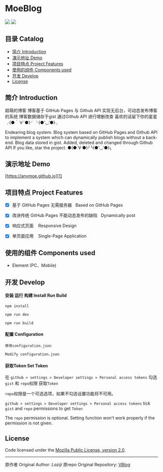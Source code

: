 # MoeBlog

![](https://img.shields.io/badge/vue-2.5.2-brightgreen.svg) ![](https://img.shields.io/badge/element--ui-2.3.5-brightgreen.svg)


## 目录 Catalog
- [简介 Introduction](#简介-Introduction)
- [演示地址 Demo](#演示地址-Demo)
- [项目特点 Project Features](#项目特点-Project-Features)
- [使用的组件 Components used](#使用的组件-Components-used)
- [开发 Develop](#开发-Develop)
- [License](#License)

## 简介 Introduction

超萌的博客
博客基于 GitHub Pages 与 Github API 实现无后台，可动态发布博客的系统
博客数据储存于gist 通过Github API 进行增删改查
喜欢的话留下你的星星╭(●｀∀´●)╯╰(●’◡’●)╮

Endearing blog system.
Blog system based on GitHub Pages and Github API to implement a system which can dynamically publish blogs without a back-end.
Blog data stored in gist. Added, deleted and changed through Github API
If you like, star the project. ●(●`∀ ́●)╯╰(●’◡’●)╮

## 演示地址 Demo 
[https://anymoe.github.io][1]

## 项目特点 Project Features

- [x] 基于 GitHub Pages 无需服务器  &nbsp;&nbsp;Based on GitHub Pages
- [x] 改进传统 GitHub Pages 不能动态发布的缺陷 &nbsp;&nbsp;Dynamically post
- [x] 响应式页面  &nbsp;&nbsp;&nbsp;Responsive Design
- [x] 单页面应用  &nbsp;&nbsp;&nbsp;Single-Page Application


## 使用的组件 Components used

- Element (PC、Mobile)

## 开发 Develop

#### 安装 运行 构建  Install Run Build

    npm install

    npm run dev

    npm run build

#### 配置  Configuration

    修改configuration.json

    Modify configuration.json

#### 获取Token Set Token

在 ```github > settings > Developer settings > Personal access tokens```  勾选```gist``` 和 ```repo```权限 获取```Token```

```repo```权限是一个可选选项，如果不勾选设置功能将不可用。


```github > settings > Developer settings > Personal access tokens``` tick ```gist``` and ```repo``` permissions to get ```Token```

The ```repo``` permission is optional. Setting function won't work properly if the permission is not given.


## License

Code licensed under the [Mozilla Public License, version 2.0](LICENSE).

------


原作者 Original Author: *Laziji*
原repo Original Repository: [VBlog][2]




  [1]: https://anymoe.github.io
  [2]: https://github.com/GitHub-Laziji/VBlog
